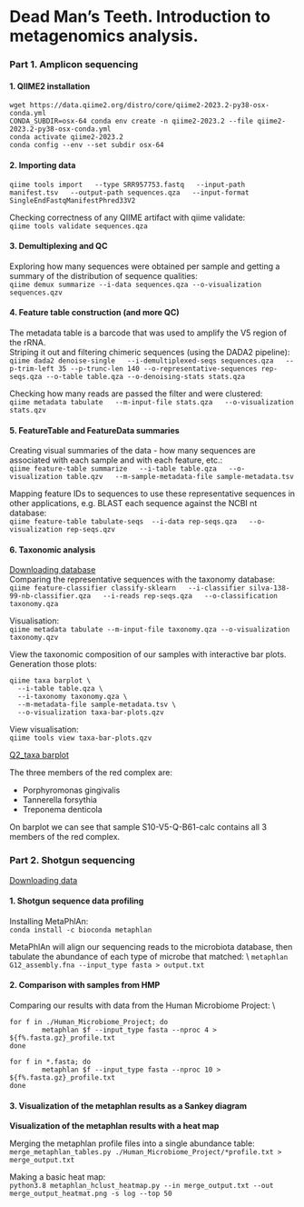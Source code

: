 # Dead Man’s Teeth. Introduction to metagenomics analysis.

### Part 1. Amplicon sequencing

#### 1. QIIME2 installation
```
wget https://data.qiime2.org/distro/core/qiime2-2023.2-py38-osx-conda.yml
CONDA_SUBDIR=osx-64 conda env create -n qiime2-2023.2 --file qiime2-2023.2-py38-osx-conda.yml
conda activate qiime2-2023.2
conda config --env --set subdir osx-64
```

#### 2. Importing data
`qiime tools import   --type SRR957753.fastq   --input-path manifest.tsv   --output-path sequences.qza   --input-format SingleEndFastqManifestPhred33V2`

Checking correctness of any QIIME artifact with qiime validate: \
`qiime tools validate sequences.qza`

#### 3. Demultiplexing and QC
Exploring how many sequences were obtained per sample and getting a summary of the distribution of sequence qualities: \
`qiime demux summarize --i-data sequences.qza --o-visualization sequences.qzv`

#### 4. Feature table construction (and more QC)
The metadata table is a barcode that was used to amplify the V5 region of the rRNA. \
Striping it out and filtering chimeric sequences (using the DADA2 pipeline): \
`qiime dada2 denoise-single   --i-demultiplexed-seqs sequences.qza   --p-trim-left 35 --p-trunc-len 140 --o-representative-sequences rep-seqs.qza --o-table table.qza --o-denoising-stats stats.qza`

Checking how many reads are passed the filter and were clustered: \
`qiime metadata tabulate   --m-input-file stats.qza   --o-visualization stats.qzv`

#### 5. FeatureTable and FeatureData summaries
Creating visual summaries of the data - how many sequences are associated with each sample and with each feature, etc.: \
`qiime feature-table summarize   --i-table table.qza   --o-visualization table.qzv   --m-sample-metadata-file sample-metadata.tsv`

Mapping feature IDs to sequences to use these representative sequences in other applications, e.g. BLAST each sequence against the NCBI nt database: \
`qiime feature-table tabulate-seqs  --i-data rep-seqs.qza   --o-visualization rep-seqs.qzv`

#### 6. Taxonomic analysis

[Downloading database](https://disk.yandex.ru/d/QxQWKV8x5ucxvw) \
Comparing the representative sequences with the taxonomy database: \
`qiime feature-classifier classify-sklearn   --i-classifier silva-138-99-nb-classifier.qza   --i-reads rep-seqs.qza   --o-classification taxonomy.qza`

Visualisation: \
`qiime metadata tabulate --m-input-file taxonomy.qza --o-visualization taxonomy.qzv`

View the taxonomic composition of our samples with interactive bar plots. \
Generation those plots:
```
qiime taxa barplot \
  --i-table table.qza \
  --i-taxonomy taxonomy.qza \
  --m-metadata-file sample-metadata.tsv \
  --o-visualization taxa-bar-plots.qzv
```
View visualisation:\
`qiime tools view taxa-bar-plots.qzv`

[Q2_taxa barplot](https://github.com/lear-711/Bioinformatics_practice/blob/70c77fcb6a5361e8c79eefe4f0866b7cdfe4f7a6/Data_project_7/q2_taxa%20:%20barplot.pdf)

The three members of the red complex are:
* Porphyromonas gingivalis
* Tannerella forsythia
* Treponema denticola

On barplot we can see that sample S10-V5-Q-B61-calc contains all 3 members of the red complex.

### Part 2. Shotgun sequencing

[Downloading data](https://www.dropbox.com/s/f5j52tliumt6etm/G12_assembly.fna.gz?dl=0)

#### 1. Shotgun sequence data profiling

Installing MetaPhlAn: \
`conda install -c bioconda metaphlan`

MetaPhlAn will align our sequencing reads to the microbiota database, then tabulate the abundance of each type of microbe that matched: \ 
`metaphlan G12_assembly.fna --input_type fasta > output.txt`

#### 2. Comparison with samples from HMP

Comparing our results with data from the Human Microbiome Project: \
```
for f in ./Human_Microbiome_Project; do
        metaphlan $f --input_type fasta --nproc 4 > ${f%.fasta.gz}_profile.txt
done
```

```
for f in *.fasta; do
        metaphlan $f --input_type fasta --nproc 10 > ${f%.fasta.gz}_profile.txt
done
```

#### 3. Visualization of the metaphlan results as a Sankey diagram

**Visualization of the metaphlan results with a heat map** 

Merging the metaphlan profile files into a single abundance table: \
`merge_metaphlan_tables.py ./Human_Microbiome_Project/*profile.txt > merge_output.txt`

Making a basic heat map: \
`python3.8 metaphlan_hclust_heatmap.py --in merge_output.txt --out merge_output_heatmat.png -s log --top 50`









